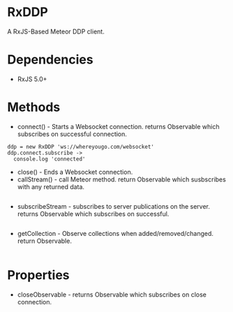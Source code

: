 # RxDDP

A RxJS-Based Meteor DDP client.

# Dependencies

* RxJS 5.0+

# Methods

* connect() - Starts a Websocket connection. returns Observable which subscribes on successful connection.

```
ddp = new RxDDP 'ws://whereyougo.com/websocket'
ddp.connect.subscribe ->
  console.log 'connected'
```

* close() - Ends a Websocket connection.
* callStream() - call Meteor method. return Observable which susbscribes with any returned data.

```

```

* subscribeStream - subscribes to server publications on the server. returns Observable which subscribes on successful.
 
```

```

* getCollection - Observe collections when added/removed/changed. return Observable.

```

```

# Properties

* closeObservable - returns Observable which subscribes on close connection.

```
```